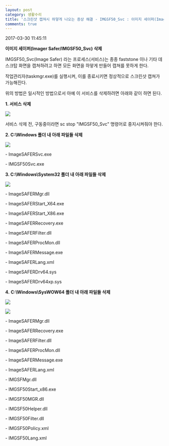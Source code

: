 ```yaml
---
layout: post
category: 생활수리
title: '스크린샷 캡쳐시 하얗게 나오는 증상 해결 - IMGSF50_Svc : 이미지 세이퍼(Image Safer) 삭제'
comments: true
---
```



2017-03-30 11:45:11


 **이미지 세이퍼(Imager Safer/IMGSF50_Svc) 삭제**
  

IMGSF50_Svc(Image Safer) 라는 프로세스(서비스)는 종종 faststone 이나 기타 데스크탑 화면을 캡쳐하려고 하면 모든
화면을 하얗게 만들어 캡쳐를 못하게 한다.

  

작업관리자(taskmgr.exe)를 실행시켜, 이를 종료시키면 정상적으로 스크린샷 캡쳐가 가능해진다.

  
위의 방법은 일시적인 방법으로서 아예 이 서비스를 삭제하려면 아래와 같이 하면 된다.

  

 **1\. 서비스 삭제**

  

![][link0]

  

서비스 삭제 전, 구동중이라면 sc stop "IMGSF50_Svc" 명령어로 중지시켜줘야 한다.  

  

 **2\. C:\Windows 폴더 내 아래 파일들 삭제**

  

![][link1]

  

\- ImageSAFERSvc.exe

\- IMGSF50Svc.exe  

  

 **3\. C:\Windows\System32 폴더 내 아래 파일들 삭제**

  

![][link2]

  

\- ImageSAFERMgr.dll

\- ImageSAFERStart_X64.exe

\- ImageSAFERStart_X86.exe

\- ImageSAFERRecovery.exe

\- ImageSAFERFilter.dll

\- ImageSAFERProcMon.dll

\- ImageSAFERMessage.exe

\- ImageSAFERLang.xml

\- ImageSAFERDrv64.sys

\- ImageSAFERDrv64xp.sys

  

 **4.** **C:\Windows\SysWOW64 폴더 내 아래 파일들 삭제**

  

![][link3]

  

![][link4]

  

\- ImageSAFERMgr.dll  

\- ImageSAFERRecovery.exe

\- ImageSAFERFilter.dll

\- ImageSAFERProcMon.dll

\- ImageSAFERMessage.exe

\- ImageSAFERLang.xml

\- IMGSFMgr.dll

\- IMGSF50Start_x86.exe

\- IMGSF50MGR.dll

\- IMGSF50Helper.dll

\- IMGSF50Filter.dll

\- IMGSF50Policy.xml

\- IMGSF50Lang.xml

  


[link0]:https://t1.daumcdn.net/cfile/tistory/24734C3858DC6F9D1C
[link1]:https://t1.daumcdn.net/cfile/tistory/2638B23858DC6F9E20
[link2]:https://t1.daumcdn.net/cfile/tistory/21030C3858DC6F9F23
[link3]:https://t1.daumcdn.net/cfile/tistory/2345B73858DC6F9F1F
[link4]:https://t1.daumcdn.net/cfile/tistory/242B9A3858DC6FA014

